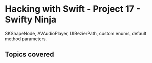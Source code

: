 # Hacking with Swift - Project 17 - Swifty Ninja

SKShapeNode, AVAudioPlayer, UIBezierPath, custom enums, default method parameters.

## Topics covered
